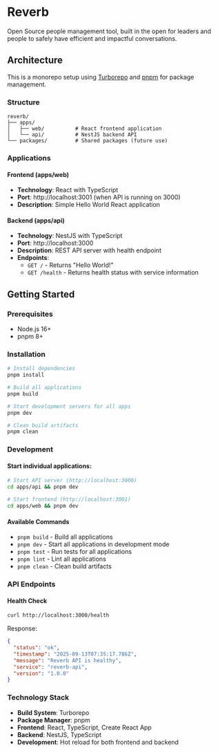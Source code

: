 # Reverb

Open Source people management tool, built in the open for leaders and people to safely have efficient and impactful conversations.

## Architecture

This is a monorepo setup using [Turborepo](https://turbo.build/) and [pnpm](https://pnpm.io/) for package management.

### Structure

```
reverb/
├── apps/
│   ├── web/          # React frontend application
│   └── api/          # NestJS backend API
└── packages/         # Shared packages (future use)
```

### Applications

#### Frontend (apps/web)
- **Technology**: React with TypeScript
- **Port**: http://localhost:3001 (when API is running on 3000)
- **Description**: Simple Hello World React application

#### Backend (apps/api)  
- **Technology**: NestJS with TypeScript
- **Port**: http://localhost:3000
- **Description**: REST API server with health endpoint
- **Endpoints**:
  - `GET /` - Returns "Hello World!"
  - `GET /health` - Returns health status with service information

## Getting Started

### Prerequisites
- Node.js 16+
- pnpm 8+

### Installation

```bash
# Install dependencies
pnpm install

# Build all applications
pnpm build

# Start development servers for all apps
pnpm dev

# Clean build artifacts
pnpm clean
```

### Development

#### Start individual applications:

```bash
# Start API server (http://localhost:3000)
cd apps/api && pnpm dev

# Start frontend (http://localhost:3001)  
cd apps/web && pnpm dev
```

#### Available Commands

- `pnpm build` - Build all applications
- `pnpm dev` - Start all applications in development mode
- `pnpm test` - Run tests for all applications
- `pnpm lint` - Lint all applications  
- `pnpm clean` - Clean build artifacts

### API Endpoints

#### Health Check
```bash
curl http://localhost:3000/health
```

Response:
```json
{
  "status": "ok",
  "timestamp": "2025-09-13T07:35:17.786Z",
  "message": "Reverb API is healthy",
  "service": "reverb-api",
  "version": "1.0.0"
}
```

### Technology Stack

- **Build System**: Turborepo
- **Package Manager**: pnpm  
- **Frontend**: React, TypeScript, Create React App
- **Backend**: NestJS, TypeScript
- **Development**: Hot reload for both frontend and backend
